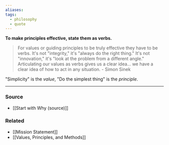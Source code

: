 ```yaml
---
aliases: 
tags:
  - philosophy
  - quote
---
```

**To make principles effective, state them as verbs.**

> For values or guiding principles to be truly effective they have to be verbs. It's not "integrity," it's "always do the right thing." It's not "innovation," it's "look at the problem from a different angle." Articulating our values as verbs gives us a clear idea... we have a clear idea of how to act in any situation. - Simon Sinek
> 

"Simplicity" is the *value*, "Do the simplest thing" is the *principle*. 

---

### Source
- [[Start with Why (source)]]

### Related
- [[Mission Statement]]
- [[Values, Principles, and Methods]]
